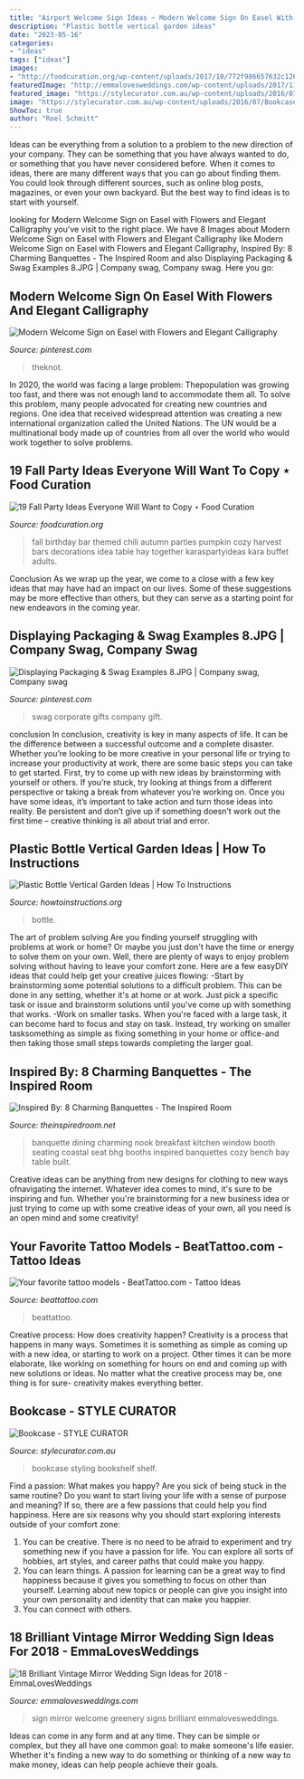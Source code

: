 ```yaml
---
title: "Airport Welcome Sign Ideas ~ Modern Welcome Sign On Easel With Flowers And Elegant Calligraphy"
description: "Plastic bottle vertical garden ideas"
date: "2023-05-16"
categories:
- "ideas"
tags: ["ideas"]
images:
- "http://foodcuration.org/wp-content/uploads/2017/10/772f986657632c126bb12657f2bf5cd5.jpg"
featuredImage: "http://emmalovesweddings.com/wp-content/uploads/2017/11/wedding-welcome-sign-ideas-with-mirror-and-greenery.jpg"
featured_image: "https://stylecurator.com.au/wp-content/uploads/2016/07/Bookcase.jpg"
image: "https://stylecurator.com.au/wp-content/uploads/2016/07/Bookcase.jpg"
ShowToc: true
author: "Roel Schmitt"
---
```



Ideas can be everything from a solution to a problem to the new direction of your company. They can be something that you have always wanted to do, or something that you have never considered before. When it comes to ideas, there are many different ways that you can go about finding them. You could look through different sources, such as online blog posts, magazines, or even your own backyard. But the best way to find ideas is to start with yourself.

	

		
looking for Modern Welcome Sign on Easel with Flowers and Elegant Calligraphy you've visit to the right place. We have 8 Images about Modern Welcome Sign on Easel with Flowers and Elegant Calligraphy like Modern Welcome Sign on Easel with Flowers and Elegant Calligraphy, Inspired By: 8 Charming Banquettes - The Inspired Room and also Displaying Packaging &amp; Swag Examples 8.JPG | Company swag, Company swag. Here you go:
		
    
## Modern Welcome Sign On Easel With Flowers And Elegant Calligraphy

<img loading=lazy src="https://i.pinimg.com/736x/9c/29/9d/9c299d92bcb57903c7e2f9baa73da3f0.jpg" onerror="this.onerror=null;this.src='https://tse4.mm.bing.net/th?id=OIP.3v2W0qZcy6CR7XZq2ePOdwHaLH&amp;pid=15.1';" alt="Modern Welcome Sign on Easel with Flowers and Elegant Calligraphy">

_Source: pinterest.com_

>theknot. 

	

In 2020, the world was facing a large problem: Thepopulation was growing too fast, and there was not enough land to accommodate them all. To solve this problem, many people advocated for creating new countries and regions. One idea that received widespread attention was creating a new international organization called the United Nations. The UN would be a multinational body made up of countries from all over the world who would work together to solve problems.

    
## 19 Fall Party Ideas Everyone Will Want To Copy ⋆ Food Curation

<img loading=lazy src="http://foodcuration.org/wp-content/uploads/2017/10/772f986657632c126bb12657f2bf5cd5.jpg" onerror="this.onerror=null;this.src='https://tse3.mm.bing.net/th?id=OIP.gWJYfwt_IsRauoKdYLiROwHaLH&amp;pid=15.1';" alt="19 Fall Party Ideas Everyone Will Want to Copy ⋆ Food Curation">

_Source: foodcuration.org_

>fall birthday bar themed chili autumn parties pumpkin cozy harvest bars decorations idea table hay together karaspartyideas kara buffet adults. 

	

Conclusion
As we wrap up the year, we come to a close with a few key ideas that may have had an impact on our lives. Some of these suggestions may be more effective than others, but they can serve as a starting point for new endeavors in the coming year.

    
## Displaying Packaging &amp; Swag Examples 8.JPG | Company Swag, Company Swag

<img loading=lazy src="https://i.pinimg.com/736x/a3/6b/5a/a36b5abe25dd43c2aecdf9925ae9c955--corporate-gifts-swag.jpg" onerror="this.onerror=null;this.src='https://tse2.mm.bing.net/th?id=OIP.fpJw4v4T_lse6hAjYm9O-AHaJ3&amp;pid=15.1';" alt="Displaying Packaging &amp; Swag Examples 8.JPG | Company swag, Company swag">

_Source: pinterest.com_

>swag corporate gifts company gift. 

	

conclusion
In conclusion, creativity is key in many aspects of life. It can be the difference between a successful outcome and a complete disaster. Whether you’re looking to be more creative in your personal life or trying to increase your productivity at work, there are some basic steps you can take to get started.
First, try to come up with new ideas by brainstorming with yourself or others. If you’re stuck, try looking at things from a different perspective or taking a break from whatever you’re working on. Once you have some ideas, it’s important to take action and turn those ideas into reality. Be persistent and don’t give up if something doesn’t work out the first time – creative thinking is all about trial and error.

    
## Plastic Bottle Vertical Garden Ideas | How To Instructions

<img loading=lazy src="https://www.howtoinstructions.org/wp-content/uploads/2016/08/Plastic-Bottle-Vertical-Garden-Ideas-5.jpg" onerror="this.onerror=null;this.src='https://tse2.mm.bing.net/th?id=OIP.VhMElewHZXp521Bnb1JKJAHaKH&amp;pid=15.1';" alt="Plastic Bottle Vertical Garden Ideas | How To Instructions">

_Source: howtoinstructions.org_

>bottle. 

	

The art of problem solving
Are you finding yourself struggling with problems at work or home? Or maybe you just don't have the time or energy to solve them on your own. Well, there are plenty of ways to enjoy problem solving without having to leave your comfort zone. Here are a few easyDIY ideas that could help get your creative juices flowing: 
-Start by brainstorming some potential solutions to a difficult problem. This can be done in any setting, whether it's at home or at work. Just pick a specific task or issue and brainstorm solutions until you've come up with something that works. 
-Work on smaller tasks. When you're faced with a large task, it can become hard to focus and stay on task. Instead, try working on smaller tasksomething as simple as fixing something in your home or office-and then taking those small steps towards completing the larger goal.

    
## Inspired By: 8 Charming Banquettes - The Inspired Room

<img loading=lazy src="http://theinspiredroom.net/wp-content/uploads/2015/01/Dining-Banquette-with-Coastal-Brass-Lantern.jpg" onerror="this.onerror=null;this.src='https://tse3.mm.bing.net/th?id=OIP.J-dcZnu4vSOaoCrsyzgOMwHaJ3&amp;pid=15.1';" alt="Inspired By: 8 Charming Banquettes - The Inspired Room">

_Source: theinspiredroom.net_

>banquette dining charming nook breakfast kitchen window booth seating coastal seat bhg booths inspired banquettes cozy bench bay table built. 

	

Creative ideas can be anything from new designs for clothing to new ways ofnavigating the internet. Whatever idea comes to mind, it's sure to be inspiring and fun. Whether you're brainstorming for a new business idea or just trying to come up with some creative ideas of your own, all you need is an open mind and some creativity!

    
## Your Favorite Tattoo Models - BeatTattoo.com - Tattoo Ideas

<img loading=lazy src="http://beattattoo.com/wp-content/uploads/2019/11/181.jpg" onerror="this.onerror=null;this.src='https://tse1.mm.bing.net/th?id=OIP.t5vJl6Vr9jswF2dCnQFaWQHaLi&amp;pid=15.1';" alt="Your favorite tattoo models - BeatTattoo.com - Tattoo Ideas">

_Source: beattattoo.com_

>beattattoo. 

	

Creative process: How does creativity happen?
Creativity is a process that happens in many ways. Sometimes it is something as simple as coming up with a new idea, or starting to work on a project. Other times it can be more elaborate, like working on something for hours on end and coming up with new solutions or ideas. No matter what the creative process may be, one thing is for sure- creativity makes everything better.

    
## Bookcase - STYLE CURATOR

<img loading=lazy src="https://stylecurator.com.au/wp-content/uploads/2016/07/Bookcase.jpg" onerror="this.onerror=null;this.src='https://tse3.mm.bing.net/th?id=OIP.QwMtvFzpOWmgxcPoZQ4yHwHaLH&amp;pid=15.1';" alt="Bookcase - STYLE CURATOR">

_Source: stylecurator.com.au_

>bookcase styling bookshelf shelf. 

	

Find a passion: What makes you happy?
Are you sick of being stuck in the same routine? Do you want to start living your life with a sense of purpose and meaning? If so, there are a few passions that could help you find happiness. Here are six reasons why you should start exploring interests outside of your comfort zone: 
1. You can be creative. There is no need to be afraid to experiment and try something new if you have a passion for life. You can explore all sorts of hobbies, art styles, and career paths that could make you happy. 
2. You can learn things. A passion for learning can be a great way to find happiness because it gives you something to focus on other than yourself. Learning about new topics or people can give you insight into your own personality and identity that can make you happier. 
3. You can connect with others.

    
## 18 Brilliant Vintage Mirror Wedding Sign Ideas For 2018 - EmmaLovesWeddings

<img loading=lazy src="http://emmalovesweddings.com/wp-content/uploads/2017/11/wedding-welcome-sign-ideas-with-mirror-and-greenery.jpg" onerror="this.onerror=null;this.src='https://tse2.mm.bing.net/th?id=OIP.QxO9zSAjjM0oj-lDIjgcagHaLH&amp;pid=15.1';" alt="18 Brilliant Vintage Mirror Wedding Sign Ideas for 2018 - EmmaLovesWeddings">

_Source: emmalovesweddings.com_

>sign mirror welcome greenery signs brilliant emmalovesweddings. 

	

Ideas can come in any form and at any time. They can be simple or complex, but they all have one common goal: to make someone's life easier. Whether it's finding a new way to do something or thinking of a new way to make money, ideas can help people achieve their goals.


